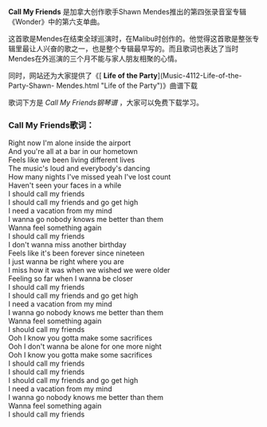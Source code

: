 

**Call My Friends** 是加拿大创作歌手Shawn Mendes推出的第四张录音室专辑《Wonder》中的第六支单曲。

这首歌是Mendes在结束全球巡演时，在Malibu时创作的。他觉得这首歌是整张专辑里最让人兴奋的歌之一，也是整个专辑最早写的。而且歌词也表达了当时Mendes在外巡演的三个月不能与家人朋友相聚的心情。

同时，网站还为大家提供了《[ **Life of the Party**](Music-4112-Life-of-the-Party-Shawn-
Mendes.html "Life of the Party")》曲谱下载

歌词下方是 _Call My Friends钢琴谱_ ，大家可以免费下载学习。

### Call My Friends歌词：

Right now I'm alone inside the airport  
And you're all at a bar in our hometown  
Feels like we been living different lives  
The music's loud and everybody's dancing  
How many nights I've missed yeah I've lost count  
Haven't seen your faces in a while  
I should call my friends  
I should call my friends and go get high  
I need a vacation from my mind  
I wanna go nobody knows me better than them  
Wanna feel something again  
I should call my friends  
I don't wanna miss another birthday  
Feels like it's been forever since nineteen  
I just wanna be right where you are  
I miss how it was when we wished we were older  
Feeling so far when I wanna be closer  
I should call my friends  
I should call my friends and go get high  
I need a vacation from my mind  
I wanna go nobody knows me better than them  
Wanna feel something again  
I should call my friends  
Ooh I know you gotta make some sacrifices  
Ooh I don't wanna be alone for one more night  
Ooh I know you gotta make some sacrifices  
I should call my friends  
I should call my friends  
I should call my friends and go get high  
I need a vacation from my mind  
I wanna go nobody knows me better than them  
Wanna feel something again  
I should call my friends

